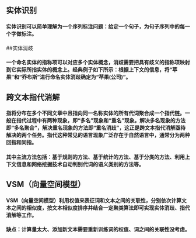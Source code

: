 ## 实体识别   
#### 实体识别可以简单理解为一个序列标注问题：给定一个句子，为句子序列中的每一个字做标注。

##实体消歧
#### 一个命名实体的指称项可以对应多个实体概念，消歧需要把具有歧义的指称项映射到它实际所指实体的概念上。经典例子如下所示：根据上下文的信息，将“苹果”和“乔布斯”进行命名实体消歧确定为“苹果(公司)”。

## 跨文本指代消解 
#### 指将分布在多个不同文章中且指向同一名称实体的所有代词聚合成一个指代链。一般在指代过程中有两种现象，即“多名”现象和“重名”现象。解决多名现象的方法即“多名聚合”，解决重名现象的方法即“重名消歧”，这正是跨文本指代消解亟待解决的两个任务。指代这种常见的语言现象广泛存在于自然语言中，通常分为两种回指和同指。
#### 其中主流方法包括：基于规则的方法、基于统计的方法、基于分类的方法、利用上下文信息和网络挖掘技术自动判别代词的语义类别的方法等。

## VSM（向量空间模型）   
#### VSM（向量空间模型）利用权值来表征词和文本之间的关联性，分别依次计算文本之间的相似度，按文本相似度排序并结合一定聚类算法即可实现实体消歧、指代消解等工作。
#### 缺点：计算量太大、添加新文本需要重新训练词的权值、词之间的关联性没考虑。
